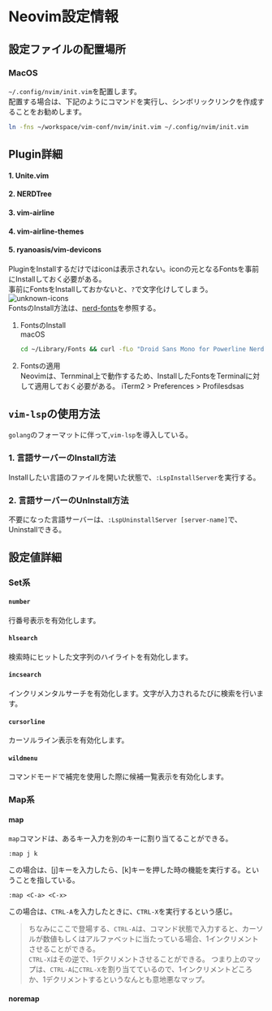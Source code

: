 # Neovim設定情報

## 設定ファイルの配置場所
### MacOS
`~/.config/nvim/init.vim`を配置します。  
配置する場合は、下記のようにコマンドを実行し、シンボリックリンクを作成することをお勧めします。
```sh
ln -fns ~/workspace/vim-conf/nvim/init.vim ~/.config/nvim/init.vim
```

## Plugin詳細
#### 1. Unite.vim
#### 2. NERDTree
#### 3. vim-airline
#### 4. vim-airline-themes
#### 5. ryanoasis/vim-devicons
PluginをInstallするだけではiconは表示されない。iconの元となるFontsを事前にInstallしておく必要がある。  
事前にFontsをInstallしておかないと、`?`で文字化けしてしまう。  
![unknown-icons](./imgs/unknown-icons.png)  
FontsのInstall方法は、[nerd-fonts](https://github.com/ryanoasis/nerd-fonts#font-installation)を参照する。  
1. FontsのInstall  
    macOS  
    ```sh
    cd ~/Library/Fonts && curl -fLo "Droid Sans Mono for Powerline Nerd Font Complete.otf" https://github.com/ryanoasis/nerd-fonts/raw/master/patched-fonts/DroidSansMono/complete/Droid%20Sans%20Mono%20Nerd%20Font%20Complete.otf
    ```

2. Fontsの適用  
    Neovimは、Ternminal上で動作するため、InstallしたFontsをTerminalに対して適用しておく必要がある。
    iTerm2 > Preferences > Profilesdsas

## `vim-lsp`の使用方法
`golang`のフォーマットに伴って,`vim-lsp`を導入している。
### 1. 言語サーバーのInstall方法
Installしたい言語のファイルを開いた状態で、`:LspInstallServer`を実行する。

### 2. 言語サーバーのUnInstall方法
不要になった言語サーバーは、`:LspUninstallServer [server-name]`で、Uninstallできる。

## 設定値詳細
### Set系
#### `number`
行番号表示を有効化します。

#### `hlsearch`
検索時にヒットした文字列のハイライトを有効化します。

#### `incsearch`
インクリメンタルサーチを有効化します。文字が入力されるたびに検索を行います。

#### `cursorline`
カーソルライン表示を有効化します。

#### `wildmenu`
コマンドモードで補完を使用した際に候補一覧表示を有効化します。

### Map系
#### map
`map`コマンドは、あるキー入力を別のキーに割り当てることができる。
```vim
:map j k
```
この場合は、[j]キーを入力したら、[k]キーを押した時の機能を実行する。ということを指している。
```vim
:map <C-a> <C-x>
```
この場合は、`CTRL-A`を入力したときに、`CTRL-X`を実行するという感じ。
> ちなみにここで登場する、`CTRL-A`は、コマンド状態で入力すると、カーソルが数値もしくはアルファベットに当たっている場合、1インクリメントさせることができる。  
> `CTRL-X`はその逆で、1デクリメントさせることができる。
> つまり上のマップは、`CTRL-A`に`CTRL-X`を割り当てているので、1インクリメントどころか、1デクリメントするというなんとも意地悪なマップ。


#### noremap


